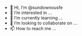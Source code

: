 - 👋 Hi, I’m @sundownousfe
- 👀 I’m interested in ...
- 🌱 I’m currently learning ...
- 💞️ I’m looking to collaborate on ...
- 📫 How to reach me ...

<!---
sundownousfe/sundownousfe is a ✨ special ✨ repository because its `README.md` (this file) appears on your GitHub profile.
You can click the Preview link to take a look at your changes.
--->
